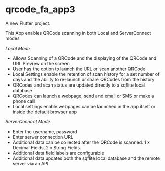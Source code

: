 # qrcode_fa_app3

A new Flutter project.

This App enables QRCode scanning in both Local and ServerConnect modes

*Local Mode*

- Allows Scanning of a QRCode and the displaying of the QRCode and URL Preview on the screen
- User has the option to launch the URL or scan another QRCode
- Local Settings enable the retention of scan history for a set number of days and the ability to re-launch or share QRCodes from the history
- QRCodes and scan status are updated directly to a sqflite local database
- QRCodes can launch a webpage, send and email or SMS or make a phone call
- Local settings enable webpages can be launched in the app itself or inside the default browser app 

*ServerConnect Mode*

- Enter the username, password 
- Enter server connection URL
- Additional data can be collected after the QRCode is scanned. 1 x Decimal Fields, 2 x String Fields. 
- Additional data field labels are configurable
- Additional data updates both the sqflite local database and the remote server via an API


